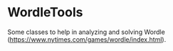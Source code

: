 ﻿# WordleTools
 
 Some classes to help in analyzing and solving Wordle (https://www.nytimes.com/games/wordle/index.html).
